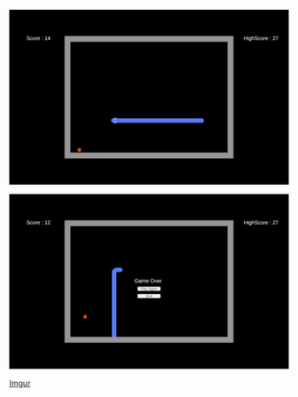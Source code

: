 ![Alt text](/Screenshots/in_game_1.png?raw=true "Optional Title")

![Alt text](/Screenshots/game_over.png?raw=true "Optional Title")

[Imgur](https://imgur.com/YJlEvZ1)